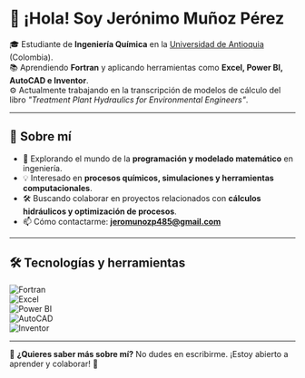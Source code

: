 # 👋 ¡Hola! Soy Jerónimo Muñoz Pérez  

🎓 Estudiante de **Ingeniería Química** en la [Universidad de Antioquia](https://udea.edu.co/) (Colombia).  
📚 Aprendiendo **Fortran** y aplicando herramientas como **Excel, Power BI, AutoCAD e Inventor**.  
⚙ Actualmente trabajando en la transcripción de modelos de cálculo del libro *"Treatment Plant Hydraulics for Environmental Engineers"*.  

---

## 📌 Sobre mí  
- 🌱 Explorando el mundo de la **programación y modelado matemático** en ingeniería.  
- 💡 Interesado en **procesos químicos, simulaciones y herramientas computacionales**.  
- 🛠 Buscando colaborar en proyectos relacionados con **cálculos hidráulicos y optimización de procesos**.  
- 📫 Cómo contactarme: **jeromunozp485@gmail.com**  

---

## 🛠️ Tecnologías y herramientas  
![Fortran](https://img.shields.io/badge/-Fortran-734F96?logo=fortran&logoColor=white&style=for-the-badge)  
![Excel](https://img.shields.io/badge/-Excel-217346?logo=microsoft-excel&logoColor=white&style=for-the-badge)  
![Power BI](https://img.shields.io/badge/-PowerBI-F2C811?logo=power-bi&logoColor=black&style=for-the-badge)  
![AutoCAD](https://img.shields.io/badge/-AutoCAD-D9221D?logo=autodesk&logoColor=white&style=for-the-badge)  
![Inventor](https://img.shields.io/badge/-Inventor-FF6F00?logo=autodesk&logoColor=white&style=for-the-badge)  

---

🔗 **¿Quieres saber más sobre mí?** No dudes en escribirme. ¡Estoy abierto a aprender y colaborar! 🚀  

<!--
**Jeromunozp/Jeromunozp** is a ✨ _special_ ✨ repository because its `README.md` (this file) appears on your GitHub profile.

Here are some ideas to get you started:

- 🔭 I’m currently working on ...
- 🌱 I’m currently learning ...
- 👯 I’m looking to collaborate on ...
- 🤔 I’m looking for help with ...
- 💬 Ask me about ...
- 📫 How to reach me: ...
- 😄 Pronouns: ...
- ⚡ Fun fact: ...
-->
